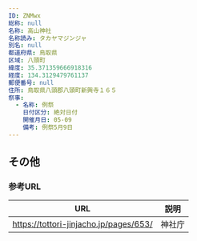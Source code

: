 ```yaml
---
ID: ZNMwx
総称: null
名称: 高山神社
名称読み: タカヤマジンジャ
別名: null
都道府県: 鳥取県
区域: 八頭町
緯度: 35.371359666918316
経度: 134.3129479761137
郵便番号: null
住所: 鳥取県八頭郡八頭町新興寺１６５
祭事:
  - 名称: 例祭
    日付区分: 絶対日付
    開催月日: 05-09
    備考: 例祭5月9日
---
```


## その他

### 参考URL

| URL                                    | 説明   |
| -------------------------------------- | ------ |
| https://tottori-jinjacho.jp/pages/653/ | 神社庁 |
